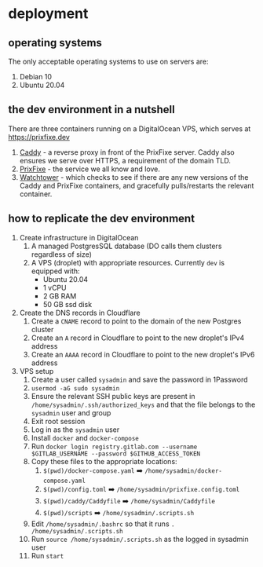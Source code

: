 # deployment

## operating systems

The only acceptable operating systems to use on servers are:

1. Debian 10
1. Ubuntu 20.04

## the dev environment in a nutshell

There are three containers running on a DigitalOcean VPS, which serves at https://prixfixe.dev 

1. [Caddy](https://caddyserver.com/) - a reverse proxy in front of the PrixFixe server. Caddy also ensures we serve over HTTPS, a requirement of the domain TLD.
1. [PrixFixe](https://gitlab.com/prixfixe/prixfixe) - the service we all know and love.
1. [Watchtower](https://github.com/containrrr/watchtower) - which checks to see if there are any new versions of the Caddy and PrixFixe containers, and gracefully pulls/restarts the relevant container.

## how to replicate the dev environment

1. Create infrastructure in DigitalOcean
    1. A managed PostgresSQL database (DO calls them clusters regardless of size)
    1. A VPS (droplet) with appropriate resources. Currently `dev` is equipped with: 
        - Ubuntu 20.04
        - 1 vCPU
        - 2 GB RAM
        - 50 GB ssd disk
1. Create the DNS records in Cloudflare
    1. Create a `CNAME` record to point to the domain of the new Postgres cluster
    1. Create an `A` record in Cloudflare to point to the new droplet's IPv4 address
    1. Create an `AAAA` record in Cloudflare to point to the new droplet's IPv6 address
1. VPS setup
    1. Create a user called `sysadmin` and save the password in 1Password
    1. `usermod -aG sudo sysadmin`
    1. Ensure the relevant SSH public keys are present in `/home/sysadmin/.ssh/authorized_keys` and that the file belongs to the `sysadmin` user and group
    1. Exit root session
    1. Log in as the `sysadmin` user 
    1. Install `docker` and `docker-compose`
    1. Run `docker login registry.gitlab.com --username $GITLAB_USERNAME --password $GITHUB_ACCESS_TOKEN`
    1. Copy these files to the appropriate locations:
        1. `$(pwd)/docker-compose.yaml` ➡️ `/home/sysadmin/docker-compose.yaml`
        1. `$(pwd)/config.toml` ➡️ `/home/sysadmin/prixfixe.config.toml`
        1. `$(pwd)/caddy/Caddyfile` ➡️ `/home/sysadmin/Caddyfile`
        1. `$(pwd)/scripts` ➡️ `/home/sysadmin/.scripts.sh`
    1. Edit `/home/sysadmin/.bashrc` so that it runs `. /home/sysadmin/.scripts.sh`
    1. Run `source /home/sysadmin/.scripts.sh` as the logged in sysadmin user
    1. Run `start`
    
